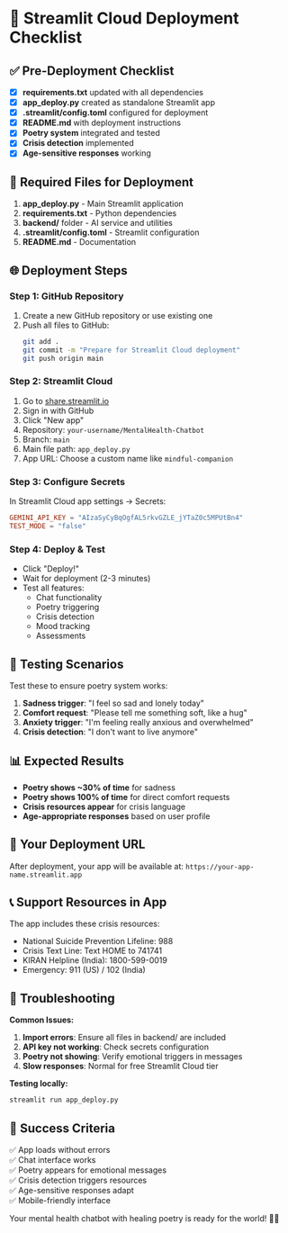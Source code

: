 # 🚀 Streamlit Cloud Deployment Checklist

## ✅ Pre-Deployment Checklist

- [x] **requirements.txt** updated with all dependencies
- [x] **app_deploy.py** created as standalone Streamlit app
- [x] **.streamlit/config.toml** configured for deployment
- [x] **README.md** with deployment instructions
- [x] **Poetry system** integrated and tested
- [x] **Crisis detection** implemented
- [x] **Age-sensitive responses** working

## 🔑 Required Files for Deployment

1. **app_deploy.py** - Main Streamlit application
2. **requirements.txt** - Python dependencies
3. **backend/** folder - AI service and utilities
4. **.streamlit/config.toml** - Streamlit configuration
5. **README.md** - Documentation

## 🌐 Deployment Steps

### Step 1: GitHub Repository
1. Create a new GitHub repository or use existing one
2. Push all files to GitHub:
   ```bash
   git add .
   git commit -m "Prepare for Streamlit Cloud deployment"
   git push origin main
   ```

### Step 2: Streamlit Cloud
1. Go to [share.streamlit.io](https://share.streamlit.io)
2. Sign in with GitHub
3. Click "New app"
4. Repository: `your-username/MentalHealth-Chatbot`
5. Branch: `main`
6. Main file path: `app_deploy.py`
7. App URL: Choose a custom name like `mindful-companion`

### Step 3: Configure Secrets
In Streamlit Cloud app settings → Secrets:
```toml
GEMINI_API_KEY = "AIzaSyCyBqOgfAL5rkvGZLE_jYTaZ0c5MPUtBn4"
TEST_MODE = "false"
```

### Step 4: Deploy & Test
- Click "Deploy!"
- Wait for deployment (2-3 minutes)
- Test all features:
  - Chat functionality
  - Poetry triggering
  - Crisis detection
  - Mood tracking
  - Assessments

## 🧪 Testing Scenarios

Test these to ensure poetry system works:

1. **Sadness trigger**: "I feel so sad and lonely today"
2. **Comfort request**: "Please tell me something soft, like a hug"
3. **Anxiety trigger**: "I'm feeling really anxious and overwhelmed"
4. **Crisis detection**: "I don't want to live anymore"

## 📊 Expected Results

- **Poetry shows ~30% of time** for sadness
- **Poetry shows 100% of time** for direct comfort requests
- **Crisis resources appear** for crisis language
- **Age-appropriate responses** based on user profile

## 🎯 Your Deployment URL

After deployment, your app will be available at:
`https://your-app-name.streamlit.app`

## 📞 Support Resources in App

The app includes these crisis resources:
- National Suicide Prevention Lifeline: 988
- Crisis Text Line: Text HOME to 741741
- KIRAN Helpline (India): 1800-599-0019
- Emergency: 911 (US) / 102 (India)

## 🔧 Troubleshooting

**Common Issues:**
1. **Import errors**: Ensure all files in backend/ are included
2. **API key not working**: Check secrets configuration
3. **Poetry not showing**: Verify emotional triggers in messages
4. **Slow responses**: Normal for free Streamlit Cloud tier

**Testing locally:**
```bash
streamlit run app_deploy.py
```

## 🎉 Success Criteria

✅ App loads without errors  
✅ Chat interface works  
✅ Poetry appears for emotional messages  
✅ Crisis detection triggers resources  
✅ Age-sensitive responses adapt  
✅ Mobile-friendly interface  

Your mental health chatbot with healing poetry is ready for the world! 🌸💙
